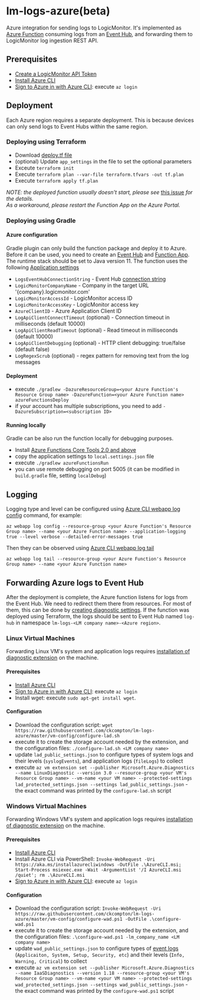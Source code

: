 # lm-logs-azure(beta)

Azure integration for sending logs to LogicMonitor.
It's implemented as [Azure Function](https://azure.microsoft.com/en-us/services/functions/) consuming logs from an [Event Hub](https://azure.microsoft.com/en-us/services/event-hubs/), and forwarding them to LogicMonitor log ingestion REST API.

## Prerequisites

* [Create a LogicMonitor API Token](https://www.logicmonitor.com/support/settings/users-and-roles/api-tokens)
* [Install Azure CLI](https://docs.microsoft.com/en-us/cli/azure/install-azure-cli?view=azure-cli-latest)
* [Sign to Azure in with Azure CLI](https://docs.microsoft.com/en-us/cli/azure/authenticate-azure-cli?view=azure-cli-latest): execute `az login`

## Deployment

Each Azure region requires a separate deployment. This is because devices can only send logs to Event Hubs within the same region.

### Deploying using Terraform

* Download [deploy.tf file](https://raw.githubusercontent.com/ckcompton/lm-logs-azure/master/deploy.tf)
* (optional) Update `app_settings` in the file to set the optional parameters
* Exceute `terraform init`
* Execute `terraform plan --var-file terraform.tfvars -out tf.plan`
* Execute `terraform apply tf.plan`

*NOTE: the deployed function usually doesn't start, please see* [this issue](https://github.com/terraform-providers/terraform-provider-azurerm/issues/8546) *for the details.*<br>
*As a workaround, please restart the Function App on the Azure Portal.*

### Deploying using Gradle

#### Azure configuration

Gradle plugin can only build the function package and deploy it to Azure. Before it can be used, you need to create an [Event Hub](https://docs.microsoft.com/en-us/azure/event-hubs/event-hubs-create) and [Function App](https://docs.microsoft.com/en-us/azure/azure-functions/functions-create-function-app-portal).
The runtime stack should be set to Java version 11. The function uses the following [Application settings](https://docs.microsoft.com/en-us/azure/azure-functions/functions-how-to-use-azure-function-app-settings#settings)
* `LogsEventHubConnectionString` - Event Hub [connection string](https://docs.microsoft.com/en-us/azure/event-hubs/event-hubs-get-connection-string)
* `LogicMonitorCompanyName` - Company in the target URL '{company}.logicmonitor.com'
* `LogicMonitorAccessId` - LogicMonitor access ID
* `LogicMonitorAccessKey` - LogicMonitor access key
* `AzureClientID` - Azure Application Client ID
* `LogApiClientConnectTimeout` (optional) - Connection timeout in milliseconds (default 10000)
* `LogApiClientReadTimeout` (optional) - Read timeout in milliseconds (default 10000)
* `LogApiClientDebugging` (optional) - HTTP client debugging: true/false (default false)
* `LogRegexScrub` (optional) - regex pattern for removing text from the log messages

#### Deployment

* execute `./gradlew -DazureResourceGroup=<your Azure Function's Resource Group name> -DazureFunction=<your Azure Function name> azureFunctionsDeploy`
* if your account has multiple subscriptions, you need to add `-DazureSubscription=<subscription ID>`

#### Running locally

Gradle can be also run the function locally for debugging purposes.

* Install [Azure Functions Core Tools 2.0 and above](https://www.npmjs.com/package/azure-functions-core-tools)
* copy the application settings to `local.settings.json` file
* execute `./gradlew azureFunctionsRun`
* you can use remote debugging on port 5005 (it can be modified in `build.gradle` file, setting `localDebug`)

## Logging

Logging type and level can be configured using [Azure CLI webapp log config](https://docs.microsoft.com/en-us/cli/azure/webapp/log?view=azure-cli-latest#az-webapp-log-config) command, for example:

`az webapp log config --resource-group <your Azure Function's Resource Group name> --name <your Azure Function name> --application-logging true --level verbose --detailed-error-messages true`

Then they can be observed using [Azure CLI webapp log tail](https://docs.microsoft.com/en-us/cli/azure/webapp/log?view=azure-cli-latest#az-webapp-log-tail)

`az webapp log tail --resource-group <your Azure Function's Resource Group name> --name <your Azure Function name>`

## Forwarding Azure logs to Event Hub

After the deployment is complete, the Azure function listens for logs from the Event Hub. We need to redirect them there from resources.
For most of them, this can be done by [creating diagnostic settings](https://docs.microsoft.com/en-us/azure/azure-monitor/platform/diagnostic-settings). If the function was deployed using Terraform, the logs should be sent to Event Hub named `log-hub` in namespace `lm-logs-<LM company name>-<Azure region>`.

### Linux Virtual Machines

Forwarding Linux VM's system and application logs requires [installation of diagnostic extension](https://docs.microsoft.com/en-us/azure/virtual-machines/extensions/diagnostics-linux#installing-the-extension-in-your-vm) on the machine.

#### Prerequisites

* [Install Azure CLI](https://docs.microsoft.com/en-us/cli/azure/install-azure-cli?view=azure-cli-latest)
* [Sign to Azure in with Azure CLI](https://docs.microsoft.com/en-us/cli/azure/authenticate-azure-cli?view=azure-cli-latest): execute `az login`
* Install wget: execute `sudo apt-get install wget`.

#### Configuration

* Download the configuration script: `wget https://raw.githubusercontent.com/ckcompton/lm-logs-azure/master/vm-config/configure-lad.sh`
* execute it to create the storage account needed by the extension, and the configuration files: `./configure-lad.sh <LM company name>`
* update `lad_public_settings.json` to configure types of system logs and their levels (`syslogEvents`), and application logs (`fileLogs`) to collect
* execute `az vm extension set --publisher Microsoft.Azure.Diagnostics --name LinuxDiagnostic --version 3.0 --resource-group <your VM's Resource Group name> --vm-name <your VM name> --protected-settings lad_protected_settings.json --settings lad_public_settings.json` - the exact command was printed by the `configure-lad.sh` script

### Windows Virtual Machines 

Forwarding Windows VM's system and application logs requires [installation of diagnostic extension](https://docs.microsoft.com/en-us/azure/azure-monitor/platform/diagnostics-extension-windows-install) on the machine.

#### Prerequisites

* [Install Azure CLI](https://docs.microsoft.com/en-us/cli/azure/install-azure-cli?view=azure-cli-latest)
* Install Azure CLI via PowerShell:
`Invoke-WebRequest -Uri https://aka.ms/installazurecliwindows -OutFile .\AzureCLI.msi; Start-Process msiexec.exe -Wait -ArgumentList '/I AzureCLI.msi /quiet'; rm .\AzureCLI.msi`
* [Sign to Azure in with Azure CLI](https://docs.microsoft.com/en-us/cli/azure/authenticate-azure-cli?view=azure-cli-latest): execute `az login`

#### Configuration

* Download the configuration script: `Invoke-WebRequest -Uri https://raw.githubusercontent.com/ckcompton/lm-logs-azure/master/vm-config/configure-wad.ps1 -OutFile .\configure-wad.ps1`
* execute it to create the storage account needed by the extension, and the configuration files: `.\configure-wad.ps1 -lm_company_name <LM company name>`
* update `wad_public_settings.json` to configure types of [event logs](https://docs.microsoft.com/en-us/azure/azure-monitor/platform/diagnostics-extension-schema-windows#windowseventlog-element) (`Applicaiton, System, Setup, Security, etc`) and their levels (`Info, Warning, Critical`) to collect
* execute `az vm extension set --publisher Microsoft.Azure.Diagnostics --name IaaSDiagnostics --version 1.18 --resource-group <your VM's Resource Group name> --vm-name <your VM name> --protected-settings wad_protected_settings.json --settings wad_public_settings.json` - the exact command was printed by the `configure-wad.ps1` script
